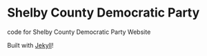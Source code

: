 Shelby County Democratic Party
=============================

code for Shelby County Democratic Party Website

Built with [Jekyll](http://jekyllrb.com)!